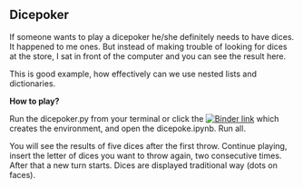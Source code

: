 ## Dicepoker

If someone wants to play a dicepoker he/she definitely needs to have dices. It happened to me ones. But instead of making trouble of looking for dices at the store, I sat in front of the computer and you can see the result here.

This is good example, how effectively can we use nested lists and dictionaries.

**How to play?**

Run the dicepoker.py from your terminal or click the [![Binder link](https://mybinder.org/badge_logo.svg)](https://mybinder.org/v2/gh/apy444/Dicepoker/master) which creates the environment, and open the dicepoke.ipynb. Run all.

You will see the results of five dices after the first throw. Continue playing, insert the letter of dices you want to throw again, two consecutive times. After that a new turn starts. Dices are displayed traditional way (dots on faces).
